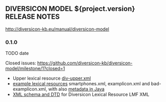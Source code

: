 
DIVERSICON MODEL ${project.version} RELEASE NOTES
-----------------------------------

http://diversicon-kb.eu/manual/diversicon-model


### 0.1.0

TODO date   

Closed issues: https://github.com/diversicon-kb/diversicon-model/milestone/1?closed=1

- Upper lexical resource [div-upper.xml](src/main/resources/div-upper.xml)  
- [example lexical resources](../src/main/resources) smartphones.xml, examplicon.xml and bad-examplicon.xml,
  with also [metadata in Java](../src/main/java/eu/kidf/diversicon/data)
- [XML schema and DTD](../src/main/resources/websitesrc/main/resources/website/schema/1.0) for Diversicon Lexical Resource LMF XML 





